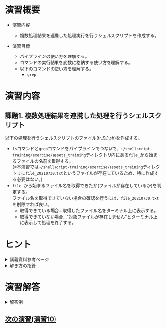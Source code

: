 # 演習概要
- 演習内容
  - 複数処理結果を連携した処理実行を行うシェルスクリプトを作成する。

- 演習目標
  - パイプラインの使い方を理解する。
  - コマンドの実行結果を変数に格納する使い方を理解する。
  - 以下のコマンドの使い方を理解する。
    - `grep`

# 演習内容

## 課題1. 複数処理結果を連携した処理を行うシェルスクリプト

以下の処理を行うシェルスクリプトのファイル(tr_9_1.sh)を作成する。  
  - `ls`コマンドと`grep`コマンドをパイプラインでつないで、`~/shellscript-training/exercise/assets_training`ディレクトリ内にある`file_`から始まるファイルの名前を取得する。  
    (※本演習では`~/shellscript-training/exercise/assets_training`ディレクトリに`file_20210730.txt`というファイルが存在しているため、特に作成する必要はない。)
  - `file_`から始まるファイル名を取得できたか(ファイルが存在しているか)を判定する。  
    ファイル名を取得できていない場合の確認を行うには、`file_20210730.txt`を削除すれば良い。
     - 取得できている場合…取得したファイル名をターミナル上に表示する。
     - 取得できていない場合…"対象ファイルが存在しません"とターミナル上に表示して処理を終了する。

# ヒント
<details><summary>講義資料参考ページ</summary><div>

- メタキャラクタ
  - p47～49
</div></details>

<details><summary>解き方の指針</summary><div>

-  シェルスクリプトで使用する判定のやり方は演習8と同じ。  
   本課題では、判定対象の文字列としてコマンドの実行結果を利用する。  
</div></details>

# 演習解答  

<details><summary>解答例</summary><div>

## 課題1. 複数処理結果を連携した処理を行うシェルスクリプト  解答例  
シェルスクリプトファイル"tr_9_1.sh"をエディタから作成し、下記の内容を書き込む。  

``` sh
#!/bin/bash

filename=`ls ~/shellscript-training/exercise/assets_training | grep file_`
if [ -z $filename  ] ; then
  echo "対象ファイルが存在しません"
  exit 1
else
  echo $filename
fi
```
<details><summary>課題1のシェルスクリプトの内容解説</summary><div>

- filename=`ls ~/shellscript-training/exercise/assets_training | grep file_`
   - ``の中にコマンドを入れることで実行結果を取得できる。ここでは取得した実行結果を変数"filename"に格納している。講義資料p49を参照。
   - `|`を使用することでコマンドの出力結果を次のコマンドの入力につないで処理ができる。ここだと、`ls ~/shellscript-training/exercise/assets_training`で得られた結果(~/shellscript-training/exercise/assets_trainingディレクトリ内にあるファイル一覧)を次のコマンドである`grep file_`にわたすことで、~/shellscript-training/exercise/assets_trainingにあるファイルのうち、"file_"という名前が含まれているものだけを取り出している。講義資料p48を参照。

</div></details>

tr_9_1.shを実行する。  

```
bash tr_9_1.sh
```

下記のように表示されることを確認。  

```
file_20210730.txt
```

ファイルが存在しない場合の処理を確認するために、下記コマンドを実行して対象ファイルを削除する。  

```
rm ~/shellscript-training/exercise/assets_training/file_20210730.txt
```

tr_9_1.shを実行する。  

```
bash tr_9_1.sh
```

下記のように表示されることを確認。  

```
対象ファイルが存在しません
```

</div></details>

## [次の演習(演習10)](./演習10.md)